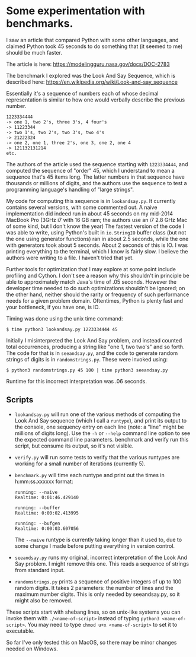 # Some experimentation with benchmarks.  

I saw an article that compared Python with some other languages, and claimed Python took 45 seconds to do something that (it seemed to me) should be much faster.

The article is here: https://modelingguru.nasa.gov/docs/DOC-2783

The benchmark I explored was the Look And Say Sequence, which is described here: https://en.wikipedia.org/wiki/Look-and-say_sequence

Essentially it's a sequence of numbers each of whose decimal representation is similar to how one would verbally describe the previous number.

    1223334444
    -> one 1, two 2's, three 3's, 4 four's
    -> 11223344
    -> two 1's, two 2's, two 3's, two 4's
    -> 21222324
    -> one 2, one 1, three 2's, one 3, one 2, one 4
    -> 121132131214
    etc.

The authors of the article used the sequence starting with `1223334444`, and computed the sequence of "order" 45, which I understand to mean a sequence that's 45 items long.  The latter numbers in that sequence have thousands or millions of digits, and the authors use the sequence to test a programming language's handling of "large strings".

My code for computing this sequence is in `lookandsay.py`.  It currently contains several versions, with some commented out.  A naive implementation did indeed run in about 45 seconds on my mid-2014 MacBook Pro (3GHz i7 with 16 GB ram; the authors use an i7 2.8 GHz Mac of some kind, but I don't know the year)  The fastest version of the code I was able to write, using Python's built in `io.StringIO` buffer class (but not the one using generator functions) ran in about 2.5 seconds, while the one with generators took about 5 seconds.  About 2 seconds of this is IO.  I was printing everything to the terminal, which I know is fairly slow.  I believe the authors were writing to a file.  I haven't tried that yet.

Further tools for optimization that I may explore at some point include profiling and Cython.  I don't see a reason why this shouldn't in principle  be able to approximately match Java's time of .05 seconds.  However the developer time needed to do such optimizations shouldn't be ignored; on the other hand, neither should the rarity or frequency of such performance needs for a given problem domain.  Oftentimes, Python is plenty fast and your bottleneck, if you have one, is IO.

Timing was done using the unix time command:

    $ time python3 lookandsay.py 1223334444 45

Initially I misinterpreted the Look And Say problem, and instead counted total occurrences, producing a string like "one 1, two two's" and so forth.  The code for that is in `seeandsay.py`, and the code to generate random strings of digits is in `randomstrings.py`.  These were invoked using:

    $ python3 randomstrings.py 45 100 | time python3 seeandsay.py

Runtime for this incorrect interpretation was .06 seconds.

## Scripts

* `lookandsay.py` will run one of the various methods of computing the Look And Say sequence (which I call a `runtype`), and print its output to the console, one sequency entry on each line (note: a "line" might be millions of digits long).  Use the `-h` or `--help` command line option to see the expected command line parameters.  benchmark and verify run this script, but consume its output, so it's not visible.
* `verify.py` will run some tests to verify that the various runtypes are working for a small number of iterations (currently 5).
* `benchmark.py` will time each runtype and print out the times in h:mm:ss.xxxxxx format:
      
      running: --naive
      Realtime: 0:01:46.429140

      running: --buffer
      Realtime: 0:00:02.413995

      running: --bufgen
      Realtime: 0:00:03.607056
  The `--naive` runtype is currently taking longer than it used to, due to some change I made before putting everything in version control.  
* `seeandsay.py` runs my original, incorrect interpretation of the Look And Say problem.  I might remove this one.  This reads a sequence of strings from standard input.
* `randomstrings.py` prints a sequence of positive integers of up to 100 random digits.  It takes 2 parameters: the number of lines and the maximum number digits.  This is only needed by seeandsay.py, so it might also be removed.

These scripts start with shebang lines, so on unix-like systems you can invoke them with `./<name-of-script>` instead of typing `python3 <name-of-script>`.  You may need to type `chmod u+x <name-of-script>` to set it to executable.

So far I've only tested this on MacOS, so there may be minor changes needed on Windows.
